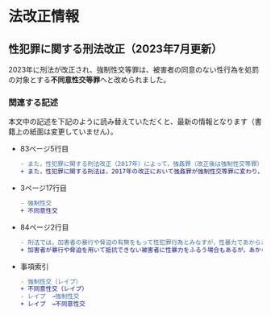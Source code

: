 # 法改正情報

## 性犯罪に関する刑法改正（2023年7月更新）

2023年に刑法が改正され、強制性交等罪は、被害者の同意のない性行為を処罰の対象とする**不同意性交等罪**へと改められました。

### 関連する記述

本文中の記述を下記のように読み替えていただくと、最新の情報となります（書籍上の紙面は変更していません）。

- 83ページ5行目

    ```diff
    - また，性犯罪に関する刑法改正（2017年）によって，強姦罪（改正後は強制性交等罪）の被害対象者の性別が問われなくなり，親などの監護者による子どもへの性的虐待も処罰の対象となった。しかし，加害者の暴行や脅迫の有無が問われることや時効をめぐる問題等が検討課題として残されている。
    + また，性犯罪に関する刑法は，2017年の改正において強姦罪が強制性交等罪に変わり，被害対象者の性別が問われなくなり，親などの監護者による子どもへの性的虐待も処罰の対象となった。しかし，加害者の暴行や脅迫の有無が問われることや時効をめぐる問題等が検討課題として残され，2023年の改正では，被害者の同意のない性行為を処罰の対象とする不同意性交等罪へと改められた。また，性交同意年齢が従来の13歳から15歳に引き上げられた。
    ```

- 3ページ17行目

    ```diff
    - 強制性交
    + 不同意性交
    ```

- 84ページ2行目

    ```diff
    - 刑法では，加害者の暴行や脅迫の有無をもって性犯罪行為とみなすが，性暴力であからさまな暴行や脅迫が用いられるとは限らない
    + 加害者が暴行や脅迫を用いて抵抗できない被害者に性暴力をふるう場合もあるが，あからさまな暴行や脅迫が用いられるとは限らない。
    ```

- 事項索引

    ```diff
    - 強制性交（レイプ）
    + 不同意性交（レイプ）
    - レイプ　→強制性交
    + レイプ　→不同意性交
    ```



